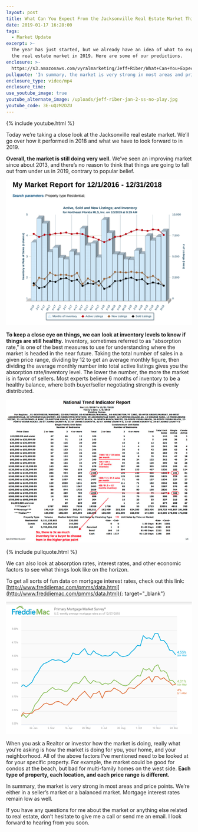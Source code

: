 ```yaml
---
layout: post
title: What Can You Expect From the Jacksonville Real Estate Market This Year?
date: 2019-01-17 16:28:00
tags:
  - Market Update
excerpt: >-
  The year has just started, but we already have an idea of what to expect from
  the real estate market in 2019. Here are some of our predictions.
enclosure: >-
  https://s3.amazonaws.com/vyralmarketing/Jeff+Riber/What+Can+You+Expect+From+the+Jacksonville+Real+Estate+Market+This+Year_.mp4
pullquote: 'In summary, the market is very strong in most areas and price points.'
enclosure_type: video/mp4
enclosure_time:
use_youtube_image: true
youtube_alternate_image: /uploads/jeff-riber-jan-2-ss-no-play.jpg
youtube_code: 3E-uQzM2DZU
---
```


{% include youtube.html %}

Today we’re taking a close look at the Jacksonville real estate market. We’ll go over how it performed in 2018 and what we have to look forward to in 2019.

**Overall, the market is still doing very well.** We’ve seen an improving market since about 2013, and there’s no reason to think that things are going to fall out from under us in 2019, contrary to popular belief.&nbsp;

![](/uploads/screen-shot-2019-01-21-at-11-49-49-am.png)

**To keep a close eye on things, we can look at inventory levels to know if things are still healthy.** Inventory, sometimes referred to as "absorption rate," is one of the best measures to use for understanding where the market is headed in the near future. Taking the total number of sales in a given price range, dividing by 12 to get an average monthly figure, then dividing the average monthly number into total active listings gives you the absorption rate/inventory level. The lower the number, the more the market is in favor of sellers. Most experts believe 6 months of inventory to be a healthy balance, where both buyer/seller negotiating strength is evenly distributed.

![](/uploads/screen-shot-2019-01-21-at-12-48-50-pm.png)

{% include pullquote.html %}

We can also look at absorption rates, interest rates, and other economic factors to see what things look like on the horizon.&nbsp;

To get all sorts of fun data on mortgage interest rates, check out this link: [http://www.freddiemac.com/pmms/data.html](http://www.freddiemac.com/pmms/data.html){: target="_blank"}

![](/uploads/screen-shot-2019-01-21-at-11-49-36-am.png)

When you ask a Realtor or investor how the market is doing, really what you're asking is how the market is doing for you, your home, and your neighborhood. All of the above factors I’ve mentioned need to be looked at for your specific property. For example, the market could be good for condos at the beach, but bad for multi-family homes on the west side. **Each type of property, each location, and each price range is different.**

In summary, the market is very strong in most areas and price points. We’re either in a seller’s market or a balanced market. Mortgage interest rates remain low as well.

If you have any questions for me about the market or anything else related to real estate, don’t hesitate to give me a call or send me an email. I look forward to hearing from you soon.